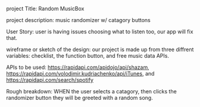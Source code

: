 project Title: Random MusicBox

project description: music randomizer w/ catagory buttons 

User Story: user is having issues choosing what to listen too, our app will fix that.

wireframe or sketch of the design: our project is made up from three diffrent variables: checklist, the function button, and free music data APIs. 

APIs to be used: https://rapidapi.com/apidojo/api/shazam, https://rapidapi.com/volodimir.kudriachenko/api/iTunes, and https://rapidapi.com/search/spotify

Rough breakdown: WHEN the user selects a catagory, then clicks the randomizer button they will be greeted with a random song.